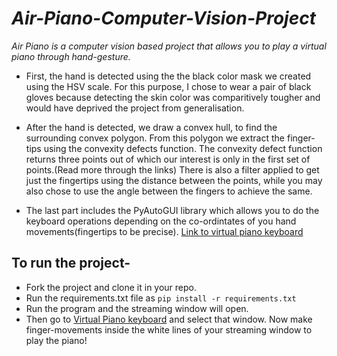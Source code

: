 # *Air-Piano-Computer-Vision-Project*



*Air Piano is a computer vision based project that allows you to play a virtual piano through hand-gesture.*

* First, the hand is detected using the the black color mask we created using the HSV scale. For this purpose, I chose to wear a pair of black gloves because detecting the skin color was comparitively tougher and would have deprived the project from generalisation.

* After the hand is detected, we draw a convex hull, to find the surrounding convex polygon. From this polygon we extract the finger-tips using the convexity defects function. The convexity defect function returns three points out of which our interest is only in the first set of points.(Read more through the links)
There is also a filter applied to get just the fingertips using the distance between the points, while you may also chose to use the angle between the fingers to achieve the same.

* The last part includes the PyAutoGUI library which allows you to do the keyboard operations depending on the co-ordintates of you hand movements(fingertips to be precise).
[Link to virtual piano keyboard](https://www.onlinepianist.com/virtual-piano)



## To run the project-
* Fork the project and clone it in your repo.
* Run the requirements.txt file as 
`pip install -r requirements.txt`
* Run the program and the streaming window will open.
* Then go to [Virtual Piano keyboard](https://www.onlinepianist.com/virtual-piano) and select that window. Now make finger-movements inside the white lines of your streaming window to play the piano!



